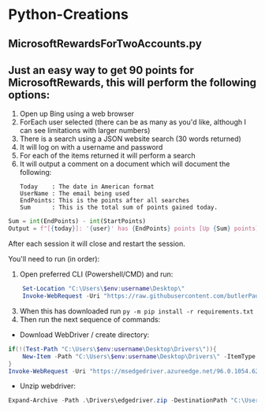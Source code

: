 # Python-Creations

## MicrosoftRewardsForTwoAccounts.py
Just an easy way to get 90 points for MicrosoftRewards, this will perform the following options:
---
1. Open up Bing using a web browser 
2. ForEach user selected (there can be as many as you'd like, although I can see limitations with larger numbers)
3. There is a search using a JSON website search (30 words returned)
5. It will log on with a username and password
4. For each of the items returned it will perform a search 
6. It will output a comment on a document which will document the following:
	```	
	Today	 : The date in American format
	UserName : The email being used
	EndPoints: This is the points after all searches
	Sum      : This is the total sum of points gained today.
	```
```python
Sum = int(EndPoints) - int(StartPoints)
Output = f"[{today}]: '{user}' has {EndPoints} points [Up {Sum} points]"
```

After each session it will close and restart the session.

You'll need to run (in order): 
1. Open preferred CLI (Powershell/CMD) and run: 
```powershell
	Set-Location "C:\Users\$env:username\Desktop\" 
	Invoke-WebRequest -Uri "https://raw.githubusercontent.com/butlerPaul1987/Automation/main/Python/Rewards%20For%20Two/Requirments.txt" -OutFile requirements.txt
```
3. When this has downloaded run ```py -m pip install -r requirements.txt``` 
4. Then run the next sequence of commands:
- Download WebDriver / create directory: 
```powershell
if(!(Test-Path "C:\Users\$env:username\Desktop\Drivers\")){ 
	New-Item -Path "C:\Users\$env:username\Desktop\Drivers\" -ItemType Directory | Out-Null 
}  
Invoke-WebRequest -Uri "https://msedgedriver.azureedge.net/96.0.1054.62/edgedriver_win64.zip" -OutFile .\Drivers\edgedriver.zip
```
- Unzip webdriver: 
```powershell
Expand-Archive -Path .\Drivers\edgedriver.zip -DestinationPath "C:\Users\$env:username\Desktop\Drivers\"
```




